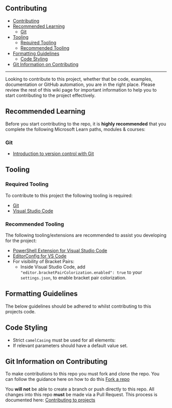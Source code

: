 <!-- markdownlint-disable MD041 -->
## Contributing

- [Contributing](#contributing)
- [Recommended Learning](#recommended-learning)
  - [Git](#git)
- [Tooling](#tooling)
  - [Required Tooling](#required-tooling)
  - [Recommended Tooling](#recommended-tooling)
- [Formatting Guidelines](#formatting-guidelines)
  - [Code Styling](#code-styling)
- [Git Information on Contributing](#git-information-on-contributing)

---

Looking to contribute to this project, whether that be code, examples, documentation or GitHub automation, you are in the right place. Please review the rest of this wiki page for important information to help you to start contributing to the project effectively.

## Recommended Learning

Before you start contributing to the repo, it is **highly recommended** that you complete the following Microsoft Learn paths, modules & courses:

### Git

- [Introduction to version control with Git](https://docs.microsoft.com/learn/paths/intro-to-vc-git/)

## Tooling

### Required Tooling

To contribute to this project the following tooling is required:

- [Git](https://git-scm.com/downloads)
- [Visual Studio Code](https://code.visualstudio.com/download)

### Recommended Tooling

The following tooling/extensions are recommended to assist you developing for the project:

- [PowerShell Extension for Visual Studio Code](https://marketplace.visualstudio.com/items?itemName=ms-vscode.PowerShell)
- [EditorConfig for VS Code](https://marketplace.visualstudio.com/items?itemName=EditorConfig.EditorConfig)
- For visibility of Bracket Pairs:
  - Inside Visual Studio Code, add `"editor.bracketPairColorization.enabled": true` to your `settings.json`, to enable bracket pair colorization.

## Formatting Guidelines

The below guidelines should be adhered to whilst contributing to this projects code.

## Code Styling

- Strict `camelCasing` must be used for all elements:
- If relevant parameters should have a default value set.

## Git Information on Contributing

To make contributions to this repo you must fork and clone the repo. You can follow the guidance here on how to do this [Fork a repo](https://docs.github.com/get-started/quickstart/fork-a-repo)

You **will not** be able to create a branch or push directly to this repo. All changes into this repo **must** be made via a Pull Request. This process is documented here: [Contributing to projects](https://docs.github.com/get-started/quickstart/contributing-to-projects)

